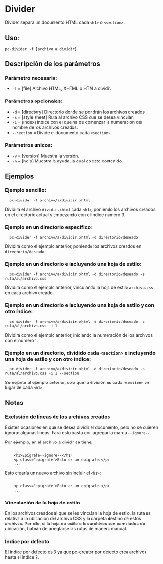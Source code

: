 # Divider

Divider separa un documento HTML cada `<h1>` o `<section>`.

## Uso:

  ```
  pc-divider -f [archivo a dividir]
  ```

## Descripción de los parámetros

### Parámetro necesario:

* `-f` = [file] Archivo HTML, XHTML o HTM a dividir.

### Parámetros opcionales:

* `-d` = [directory] Directorio donde se pondrán los archivos creados.
* `-s` = [style sheet] Ruta al archivo CSS que se desea vincular.
* `-i` = [index] Índice con el que ha de comenzar la numeración del nombre de los archivos creados.
* `--section` = Divide el documento cada `<section>`.

### Parámetros únicos:

* `-v` = [version] Muestra la versión.
* `-h` = [help] Muestra la ayuda, la cual es este contenido.
  
## Ejemplos

### Ejemplo sencillo:

```
  pc-divider -f archivo/a/dividir.xhtml
```

  Dividirá el archivo `dividir.xhtml` cada `<h1>`, poniendo los archivos creados en el directorio actual y empezando con el índice número 3.

### Ejemplo en un directorio específico:

```
  pc-divider -f archivo/a/dividir.xhtml -d directorio/deseado
```

  Dividirá como el ejemplo anterior, poniendo los archivos creados en `directorio/deseado`.

### Ejemplo en un directorio e incluyendo una hoja de estilo:

```
  pc-divider -f archivo/a/dividir.xhtml -d directorio/deseado -s ruta/al/archivo.css
```

  Dividirá como el ejemplo anterior, vinculando la hoja de estilo `archivo.css` en cada archivo creado.

### Ejemplo en un directorio e incluyendo una hoja de estilo y con otro índice:

```
  pc-divider -f archivo/a/dividir.xhtml -d directorio/deseado -s ruta/al/archivo.css -i 1
```

  Dividirá como el ejemplo anterior, iniciando la numeración de los archivos con el número 1.
  
### Ejemplo en un directorio, dividido cada `<section>` e incluyendo una hoja de estilo y con otro índice:

```
  pc-divider -f archivo/a/dividir.xhtml -d directorio/deseado -s ruta/al/archivo.css -i 1 --section
```

  Semejante al ejemplo anterior, solo que la división es cada `<section>` en lugar de cada `<h1>`.

## Notas

### Exclusión de líneas de los archivos creados

Existen ocasiones en que se desea dividir el documento, pero no se quieren
ignorar algunas líneas. Para esto basta con agregar la marca `--ignore--`.

Por ejemplo, en el archivo a dividir se tiene:

```
	...
	<h1>Epígrafe--ignore--</h1>
	<p class="epigrafe">Esto es un epígrafe.</p>
	...
```

Esto crearía un nuevo archivo sin incluir el `<h1>`:

```
	...
	<p class="epigrafe">Esto es un epígrafe.</p>
	...
```

### Vinculación de la hoja de estilo

En los archivos creados al que se les vinculan la hoja de estilo, la ruta
es relativa a la ubicación del archivo CSS y la carpeta destino de estos
archivos. Por ello, si la hoja de estilo o los archivos son cambiados de
ubicación, habrán de arreglarse las rutas de manera manual.

### Índice por defecto

El índice por defecto es 3 ya que [pc-creator](https://github.com/ColectivoPerroTriste/Herramientas/tree/master/EPUB/1-Creador)
por defecto crea archivos hasta el índice 2.
